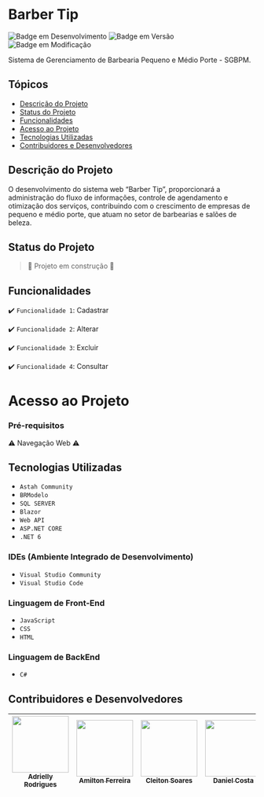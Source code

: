 
# Barber Tip
![Badge em Desenvolvimento](http://img.shields.io/static/v1?label=STATUS&message=EM%20DESENVOLVIMENTO&color=GREEN&style=for-the-badge)
![Badge em Versão](http://img.shields.io/static/v1?label=VERSÃO&message=%201.0&color=GREEN&style=for-the-badge)
![Badge em Modificação](http://img.shields.io/static/v1?label=ATUALIZAÇÃO&message=EM%20SETEMBRO&color=GREEN&style=for-the-badge)

Sistema de Gerenciamento de Barbearia Pequeno e Médio Porte - SGBPM.


## Tópicos

* [Descrição do Projeto](#descrição-do-projeto)
* [Status do Projeto](#status-do-projeto)
* [Funcionalidades](#funcionalidades)
* [Acesso ao Projeto](#acesso-ao-projeto)
* [Tecnologias Utilizadas](#tecnologias-utilizadas)
* [Contribuidores e Desenvolvedores](#contribuidores-e-desenvolvedores)


## Descrição do Projeto

O desenvolvimento do sistema web “Barber Tip”, proporcionará a administração do fluxo de informações, controle de agendamento e otimização dos serviços,  contribuindo com o crescimento de empresas de pequeno e médio porte, que atuam no setor de barbearias e salões de beleza.

## Status do Projeto

> :construction: Projeto em construção :construction:

## Funcionalidades 

:heavy_check_mark: `Funcionalidade 1`: Cadastrar

:heavy_check_mark: `Funcionalidade 2`: Alterar

:heavy_check_mark: `Funcionalidade 3`: Excluir

:heavy_check_mark: `Funcionalidade 4`: Consultar

# Acesso ao Projeto 

### Pré-requisitos
:warning: Navegação Web :warning:

## Tecnologias Utilizadas

- ``Astah Community``
- ``BRModelo``
- ``SQL SERVER``
- ``Blazor``
- ``Web API``
- ``ASP.NET CORE``
- ``.NET 6``

### IDEs (Ambiente Integrado de Desenvolvimento)
 - ``Visual Studio Community``
 - ``Visual Studio Code``
 
 ### Linguagem de Front-End
 - ``JavaScript``
 - ``CSS``
 - ``HTML``
 
 ### Linguagem de BackEnd
 - ``C#``

## Contribuidores e Desenvolvedores

| [<img src="https://avatars.githubusercontent.com/u/23423067?v=4" width=115><br><sub>Adrielly Rodrigues</sub>](https://github.com/drykette) |  [<img src="https://avatars.githubusercontent.com/u/94652968?v=4" width=115><br><sub>Amilton Ferreira</sub>](https://github.com/amiltonmtv) |  [<img src="https://avatars.githubusercontent.com/u/38871093?v=4" width=115><br><sub>Cleiton Soares</sub>](https://github.com/Cleitonsoares1990) |  [<img src="https://avatars.githubusercontent.com/u/94574632?v=4" width=115><br><sub>Daniel Costa</sub>](https://github.com/daniel-csilva) |  [<img src="https://avatars.githubusercontent.com/u/94576154?v=4" width=115><br><sub>Ewerton Vinicius</sub>](https://github.com/2ewerton) |  [<img src="https://avatars.githubusercontent.com/u/94652912?v=4" width=115><br><sub>Keven Cavalcante</sub>](https://github.com/Keven-Galeno) |  [<img src="https://avatars.githubusercontent.com/u/7028250?v=4" width=115><br><sub>John Lynn Rodrigues</sub>](https://github.com/JohnLynn) |  [<img src="https://avatars.githubusercontent.com/u/94577778?v=4" width=115><br><sub>Reudiellison Patrick</sub>](https://github.com/Reudiellison) |  [<img src="https://avatars.githubusercontent.com/u/77131963?v=4" width=115><br><sub>Samuel Nobre</sub>](https://github.com/SamuelNobre) |  [<img src="https://avatars.githubusercontent.com/u/101663986?v=4" width=115><br><sub>Rômulo Silvestre</sub>](https://github.com/romulosilvestre) |  [<img src="https://avatars.githubusercontent.com/u/94574548?v=4" width=115><br><sub>Wanderson Suares</sub>](https://github.com/Wandersonwas) |
| :---: | :---: | :---: | :---: | :---: | :---: | :---: | :---: | :---: | :---: | :---: |


